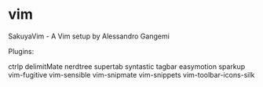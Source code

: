vim
===

SakuyaVim - A Vim setup by Alessandro Gangemi

Plugins:

ctrlp
delimitMate
nerdtree
supertab
syntastic
tagbar
easymotion
sparkup
vim-fugitive
vim-sensible
vim-snipmate
vim-snippets
vim-toolbar-icons-silk

